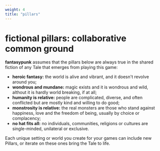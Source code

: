 ```yaml
---
weight: 4
title: "pillars"
---
```


# fictional pillars: collaborative common ground

**fantasypunk** assumes that the pillars below are always true in the shared fiction of any Tale that emerges from playing this game:

- **heroic fantasy:** the world is alive and vibrant, and it doesn't revolve around you;
- **wondrous and mundane:** magic exists and it is wondrous and wild, althout it is hardly world breaking, if at all;
- **humanity is relative:** people are complicated, diverse, and often conflicted but are mostly kind and willing to do good;
- **monstrosity is relative:** the real monsters are those who stand against happiness, love and the freedom of being, usually by choice or complacency;
- **no hat fits all:** no individuals, communities, religions or cultures are single-minded, unilateral or exclusive.

Each unique setting or world you create for your games can include new Pillars, or iterate on these ones bring the Tale to life.